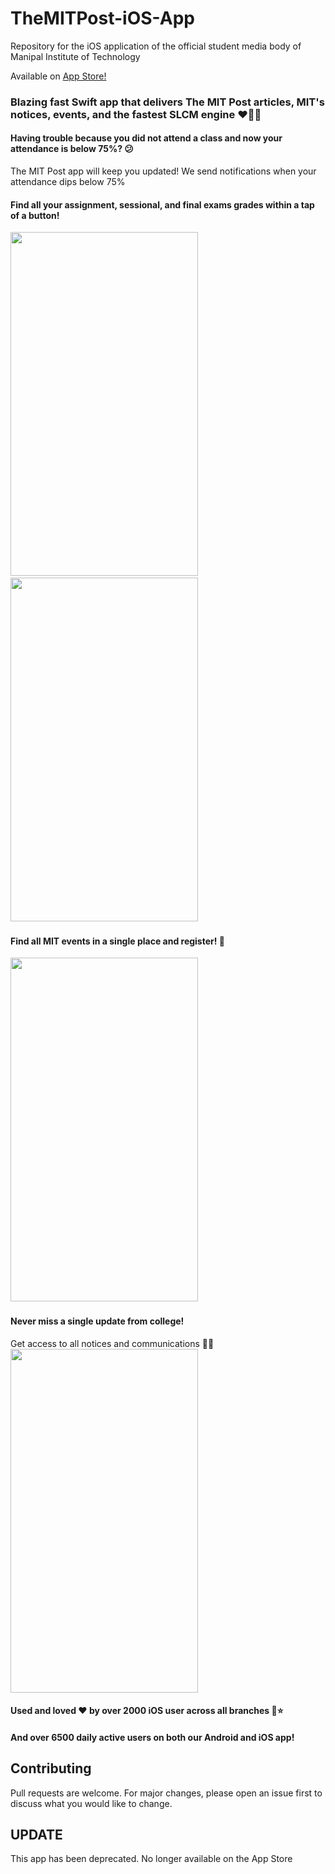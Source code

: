 # TheMITPost-iOS-App
Repository for the iOS application of the official student media body of Manipal Institute of Technology

Available on [App Store!](https://apps.apple.com/in/app/mit-post/id1482139053)

### Blazing fast Swift app that delivers The MIT Post articles, MIT's notices, events, and the fastest SLCM engine ❤️🤙🏻

#### Having trouble because you did not attend a class and now your attendance is below 75%? 😕
The MIT Post app will keep you updated! We send notifications when your attendance dips below 75%

#### Find all your assignment, sessional, and final exams grades within a tap of a button!


<img src = "https://drive.google.com/uc?export=view&id=1GLOehvqOZrp9q3tEf-60mMt7WyjMFYv1" width="300" height="550">&nbsp;&nbsp;&nbsp;&nbsp;&nbsp;&nbsp;&nbsp;&nbsp;&nbsp;&nbsp;<img src="https://drive.google.com/uc?export=view&id=14WVJrg9XSxFTrOw0htGPxg0_hkTO6T_0" width="300" height="550">&nbsp;&nbsp;&nbsp;&nbsp;&nbsp;&nbsp;&nbsp;&nbsp;&nbsp;&nbsp;

#### Find all MIT events in a single place and register! 🥳

<img src = "https://drive.google.com/uc?export=view&id=1azs-SwudsRIUHGhirpbaGmTNrHdkTi5Q" width="300" height="550">&nbsp;&nbsp;&nbsp;&nbsp;&nbsp;&nbsp;&nbsp;&nbsp;&nbsp;&nbsp;

#### Never miss a single update from college! 
Get access to all notices and communications ✌🏻
<img src = "https://drive.google.com/uc?export=view&id=1G6kk_Y9zQsaw2R0YUM756upxsfsMVLqq" width="300" height="550">

#### Used and loved ❤️ by over 2000 iOS user across all branches 🥳⭐️
#### And over 6500 daily active users on both our Android and iOS app!

## Contributing
Pull requests are welcome. For major changes, please open an issue first to discuss what you would like to change.

## UPDATE
This app has been deprecated. No longer available on the App Store



